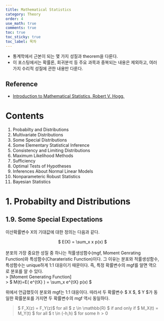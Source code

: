 ```yaml
---
title: Mathematical Statistics
category: Theory
order: 4
use_math: true
comments: true
toc: true
toc_sticky: true
toc_label: 목차
---
```


- 통계학에서 근본이 되는 몇 가지 성질과 theorem을 다룬다.
- 이 포스팅에서는 확률론, 회귀분석 등 주요 과목과 중복되는 내용은 제외하고, 여러가지 수리적 
성질에 관한 내용만 다룬다.

## Reference
- [Introduction to Mathematical Statistics, Robert V. Hogg.](https://minerva.it.manchester.ac.uk/~saralees/statbook2.pdf)

# Contents
1. Probabilty and Distributions
2. Multivariate Distributions
3. Some Special Distributions
4. Some Elementary Statistical Inference
5. Consistency and Limiting Distributions
6. Maximum Likelihood Methods
7. Sufficiency
8. Optimal Tests of Hypotheses
9. Inferences About Normal Linear Models
10. Nonparameteric Robust Statistics
11. Bayesian Statistics 

# 1. Probabilty and Distributions
## 1.9. Some Special Expectations

이산확률변수 X의 기대값에 대한 정의는 다음과 같다. 
<center> $ E(X) = \sum_x x p(x) $ </center>

<br/>
분포의 가장 중요한 성질 중 하나는 적률생성함수(mgf, Moment Genrating Function)와 특성함수(Charateristic Function)이다. 그 이유는 분포와 적률생성함수, 특성함수는 unique하게 1:1 대응이기 때문이다. 즉, 특정 확률변수의 mgf를 알면 역으로 분포를 알 수 있다.
<br/>
> [Moment Generating Function] <br/>
> $ M(t)=E( e^{tX} )  = \sum_x e^{tX} p(x) $

위에서 언급했듯이 분포와 mgf는 1:1 대응이다. 따라서 두 확률변수 $ X $, $ Y $가 동일한 확률분포를 가지면 두 확률변수의 mgf 역시 동일하다.

> $ F_X(z) = F_Y(z)$ for all $ z \in \mathbb{R} $ if and only if $ M_X(t) = M_Y(t) $ for all $ t \in (-h,h) $ for some $h>0$  
